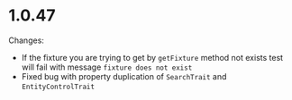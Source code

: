 # 1.0.47
Changes: 
 - If the fixture you are trying to get by `getFixture` method not exists test will fail with message `fixture does not exist`
 - Fixed bug with property duplication of `SearchTrait` and `EntityControlTrait`